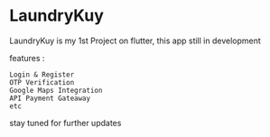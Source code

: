 # LaundryKuy

LaundryKuy is my 1st Project on flutter, this app still in development

features :

    Login & Register
    OTP Verification
    Google Maps Integration
    API Payment Gateaway
    etc

stay tuned for further updates
